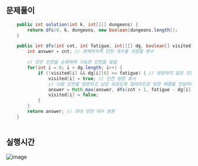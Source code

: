 ## 문제풀이
```java
    public int solution(int k, int[][] dungeons) {
        return dfs(0, k, dungeons, new boolean[dungeons.length]);
    }

    public int dfs(int cnt, int fatigue, int[][] dg, boolean[] visited) {
        int answer = cnt; // 현재까지의 던전 개수를 저장할 변수

        // 모든 던전을 순회하며 가능한 던전을 찾음
        for(int i = 0; i < dg.length; i++) {
            if (!visited[i] && dg[i][0] <= fatigue) { // 방문하지 않은 던전이면서 피로도를 초과하지 않는 경우
                visited[i] = true; // 던전 방문 표시
                // 다음 던전을 방문하고 남은 피로도와 업데이트된 방문 배열을 전달하여 재귀 호출
                answer = Math.max(answer, dfs(cnt + 1, fatigue - dg[i][1], dg, visited));
                visited[i] = false; 
            }
        }
        return answer; // 최대 던전 개수 반환
    }
    
```
## 실행시간
![image](https://github.com/annie9434/CNFCodingTest/assets/68459439/05ecd36c-45a0-47ea-8c0b-549eee091558)
